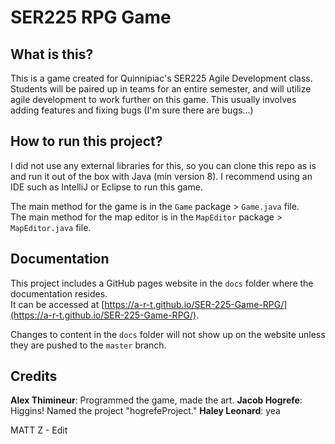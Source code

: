 # SER225 RPG Game

## What is this?
This is a game created for Quinnipiac's SER225 Agile Development class.
Students will be paired up in teams for an entire semester, and will utilize agile development to work further on this game.
This usually involves adding features and fixing bugs (I'm sure there are bugs...)

## How to run this project?
I did not use any external libraries for this, so you can clone this repo as is and run it out of the box with Java (min version 8).
I recommend using an IDE such as IntelliJ or Eclipse to run this game.

The main method for the game is in the `Game` package > `Game.java` file.<br>
The main method for the map editor is in the `MapEditor` package > `MapEditor.java` file.

## Documentation
This project includes a GitHub pages website in the `docs` folder where the documentation resides.<br>
It can be accessed at [https://a-r-t.github.io/SER-225-Game-RPG/](https://a-r-t.github.io/SER-225-Game-RPG/).

Changes to content in the `docs` folder will not show up on the website unless they are pushed to the `master` branch.

## Credits
**Alex Thimineur**: Programmed the game, made the art.
**Jacob Hogrefe**: Higgins! Named the project "hogrefeProject."
**Haley Leonard**: yea

MATT Z - Edit
